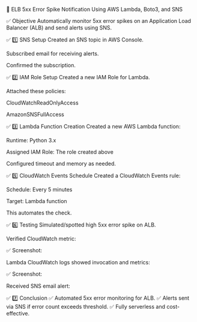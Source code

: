 🚨 ELB 5xx Error Spike Notification Using AWS Lambda, Boto3, and SNS 

 
 ✅ Objective
Automatically monitor 5xx error spikes on an Application Load Balancer (ALB) and send alerts using SNS. 

✅ 1️⃣ SNS Setup
Created an SNS topic in AWS Console.

Subscribed email for receiving alerts.

Confirmed the subscription. 


✅ 2️⃣ IAM Role Setup
Created a new IAM Role for Lambda.

Attached these policies:

CloudWatchReadOnlyAccess

AmazonSNSFullAccess 


✅ 3️⃣ Lambda Function Creation
Created a new AWS Lambda function:

Runtime: Python 3.x

Assigned IAM Role: The role created above

Configured timeout and memory as needed. 


✅ 5️⃣ CloudWatch Events Schedule
Created a CloudWatch Events rule:

Schedule: Every 5 minutes

Target: Lambda function

This automates the check.  


✅ 6️⃣ Testing
Simulated/spotted high 5xx error spike on ALB.

Verified CloudWatch metric:

✅ Screenshot:

Lambda CloudWatch logs showed invocation and metrics:

✅ Screenshot:

Received SNS email alert:


✅ 7️⃣ Conclusion
✅ Automated 5xx error monitoring for ALB.
✅ Alerts sent via SNS if error count exceeds threshold.
✅ Fully serverless and cost-effective.